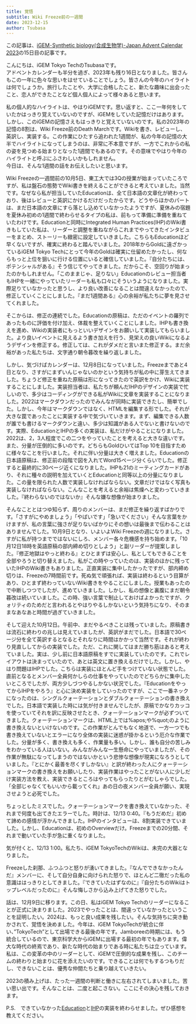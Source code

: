 ```yaml
---
title: 覚悟
subtitle: Wiki Freeze前の一週間
date: 2023-12-15
author: Tsubasa
---
```


この記事は、[iGEM･Synthetic biology(合成生物学)･Japan Advent Calendar 2023](https://adventar.org/calendars/8876)の15日目の記事です。

こんにちは、iGEM Tokyo TechのTsubasaです。<br>
アドベントカレンダーも半分を過ぎ、2023年も残り16日となりました。皆さんもこの一年に色々な思いをはせていることでしょう。皆さんの今年のハイライトは何でしょうか。旅行したことや、大学に合格したこと、新たな趣味に出会ったこと、恋人ができたことなど個人個人によって様々あると思います。
<!--more-->
私の個人的なハイライトは、やはりiGEMです。思い返すと、ここ一年何をしていたかはっきり覚えていないのですが、iGEMをしていた記憶だけはあります。しかし、このiGEMの記憶さえもはっきりと覚えていないのです。私の2023年の記憶の8割は、Wiki Freeze前のDeath Marchです。Wikiを書き、レビューし、英訳し、実装する。この作業にひたすら追われた1週間が、私の今年の記憶の大半でハイライトになってしまうのは、非常に不本意ですが、一方でこれからの私の姿を見つめる始まりとなった1週間でもあるのです。その意味でやはり今年のハイライトと呼ぶにふさわしいかもしれません。<br>
今日は、そんな1週間の話をお伝えしたいと思います。

Wiki Freezeの一週間前の10月5日、東工大では3Qの授業が始まっていたころですが、私は盤石の態勢でWiki書きを終えることができると考えていました。当然です。なぜなら私が担当していたEducationは、全て日本語の文章化が終わっており、後はレビューと英訳にかけるだけだったからです。どうやらほかのパートは、まだ日本語の文章にすら落とし込めていなかったようですが、夏休みの宿題を夏休み初めの1週間で終わらせるタイプの私は、前もって準備に準備を重ねていたわけです。Educationと同時にIntegrated Human Practices(IHP)のWiki書きもしていた私は、リーダーと調整を重ねながらこれまでやってきたインタビューをまとめ、ストーリーも緻密に設定していきました。こちらもEducationほど早くないですが、確実に終わると踏んでいました。2018年からGoldに遠ざかっているiGEM Tokyo Techにとって今年のGoldは確実に仕留めたかったし、何ならもっと上位を狙いに行ける位置にいると確信していました。『自分たちには、ポテンシャルがある』そう信じてやってきました。だからこそ、空回りが始まったのかもしれません。「このままじゃ、足りない」Educationのレビュー担当者もIHPを一緒にやっていたリーダーも私も口々にそういうようになりました。実際足りていなかったと思うし、より良い改善になることは間違えなかったので、修正していくことにしました。『まだ1週間ある』心の余裕が私たちに夢を見させてくれました。

そこからは、修正の連続でした。Educationの原稿は、ただのイベントの羅列であったものに評価を付け加え、体裁を整えていくことにしました。IHPも書き換えを進め、Wikiの実装者にもっといいデザインをお願いして実装してもらいました。より良いイベントに見えるよう書き加えを行う、見栄えの良いWikiになるようデザインを修正する。修正しては、これがダメだと言いまた修正する。まだ余裕があった私たちは、文字通り朝令暮改を繰り返しました。

しかし、気づけばカレンダーは、12月8日になっていました。Freezeまであと4日となり、さすがにまずいんじゃないのかという気持ちが私の中に芽生えてきました。ちょうど修正を重ねた原稿は形になってきたので英訳をかけ、Wikiに実装することにしました。実装担当者は、私たちが頼んだIHPのデザインの実装で忙しいので、多少はコーディングができる私がWikiに文章を実装することになりました。2022はマークダウンだったのでみんなが同時に実装できたし、簡単でした。しかし、今年はマークダウンではなく、HTMLを編集する形でした。それが大きな罠であったことに実装する中で気づいていきます。まず、編集できる人数が誰でも書けるマークダウンと違い、多少は知識がある人でないと書けないのです。実際、EducationとIHPの多くの実装は、私だけがやることになりました。2022は、2，3人程度でこの二つをやっていたことを考えると大きな違いです。また、分量が圧倒的に多いのです。どちらもGoldひいてはTop 10を目指すために様々なことを行いました。それに伴い分量は大きく増えました。Educationの日本語原稿は、修正前の段階で図を入れてWord15ページ分くらいでした。修正すると最終的に30ページ近くになりました。IHPも21のミーティングカードがあり、それに種々の説明を加えていくとEducationと同等以上の分量になりました。この量を限られた人数で実装しなければならない。文章だけではなく写真も実装しなければならない。こんなことを考えると余裕は焦燥へと変わっていきました。『終わらないのではないか』そんな嫌な想像が始まりました。

そんなこととはつゆ知らず、周りのメンバーは、まだ修正を繰り返すばかりです。「さすがにやめましょう」「やばいです」「急いでください」そんな言葉をかけますが、私の言葉に強さが足りないばかりにその想いは最後まで伝わることはありませんでした。10月9日となり、いよいよWiki Freezeの週になりました。さすがに私が持つまでではないにしろ、メンバー各々危機感を持ち始めます。「10月12日18時を英語原稿の部内締め切りとしよう」と副リーダーが提案しました。『修正地獄はやっと終わる』とひとまずは安心し、私としてもできることを全部やろうと切り替えました。私がこの時やっていたのは、実装のほかに残っていたIHPのWiki書きもありました。正直実装に集中したかったですが、部内締め切りは、Freezeの7時間前です。死ぬ気で頑張れば、実装は終わるという目算があり、ひとまず終わっていないWiki書きをやることにしました。授業もあったので中断しつつでしたが、進めていきました。しかし、私の想像と裏腹にまだ朝令暮改は続いていました。この時、強い言葉で制止しておけばよかったですが、クォリティのためだと言われるとやはりやるしかないという気持ちになり、そのままなあなあと時間が過ぎていきました。

そして迎えた10月12日。午前中、まだやるべきことは残っていました。原稿書きは流石に終わりの兆しは見えていましたが、英訳がまだでした。日本語で30ページ分を全て英訳するとなるとそれなりに時間はかかって当然です。それが終わり見直ししてからの実装でした。ただ、これに関してはまだ勝ち筋はあると考えていました。実は、少し前に日本語原稿をすでに実装していたのです。これでレイアウトは決まっていたので、あとは英文に置き換えるだけでした。しかし、やはり問題はIHPでした。こちらは実装にほとんど手をつけていない状態でした。直前となるとメンバー全員何かしらの仕事をやっていたのでどちらかに集中したいところでしたが、両方少しづつやるしかない状況でした。『EducationをやってからIHPをやろう』と心に決め実装をしていったのですが、ここで一番ネックになったのは、シングルクォーテーションとダブルクォーテーションの書き換えでした。日本語で実装した時には気が付きませんでしたが、原稿でかなりカッコを使っていてそれを訳に反映させたとき、クォーテーションマークが必ずついてきました。クォーテーションマークは、HTML上では%apos;や%quot;のように書き換えないといけないのです。この作業がとんでもなく地道で、一方一つでも書き換えていないとエラーになり全体の実装に迷惑が掛かるという厄介な作業でした。分量が多く、書き換えも多く、作業量も多い。しかし、誰も自分の苦しみをわかっている人はいない。みんながみんな一生懸命にやっていましたが、その作業が無駄になってしまうのではないかという悲惨な想像が現実になろうとしていました。『とにかく最善を尽くすしかない』と訳が終わった人にクォーテーションマークの書き換えをお願いしたり、実装作業はやったことがない人に少しだけ実装方法を教え、実装できるところはやってもらったりとがむしゃらでした。「全部じゃなくてもいいから載ってくれ」あの日の夜メンバー全員が願い、実現させようと必死でした。

ちょっとしたミスでした。クォーテーションマークを書き換えていなかった、それまで何度も出てきたエラーでした。時計は、12/13 0:40。『もうだめだ』初めて諦めの感情が浮かんできました。IHPのインタビューは、8割実装できていました。しかし、Educationは、初めのOverviewだけ。Freezeまでの20分間、それまで動いていた手が急に重くなりました。

気が付くと、12/13 1:00。私たち、iGEM TokyoTechのWikiは、未完の大器となりました。

Freezeした刹那、ふつふつと怒りが湧いてきました。『なんでできなかったんだ』メンバーに、そして自分自身に向けられた怒りで、ほとんど二徹だった私の意識ははっきりとしてきました。『できていたはずなのに』『自分たちのWikiはトップレベルだったのに』そんな悔しさから込み上げてきた怒りでした。

話は、12月9日に移ります。この日、私はiGEM Tokyo Techのリーダーになることが正式に決まりました。2023でやったことは、間違っていなかったということを証明したい。2024は、もっと良い成果を残したい。そんな気持ちに突き動かされて、覚悟を決めました。今年は、iGEM TokyoTechが統合に伴い、”TokyoTech”として出場できる最後の年です。Jamboreeの時期には、もう統合しているので、東京科学大からiGEMに出場する最初の年でもあります。偉大な時代の終焉であり、新たな時代の始まりである時に私たちは立っています。私は、この変革の中のリーダーとして、iGEMで圧倒的な成果を残し、このチームの終わりと始まりに花を添えたいのです。できることは何でもするつもりだし、できないことは、優秀な仲間たちと乗り越えていきたい。

2023の積み上げは、たった一週間の判断と働きに左右されてしまいました。苦い思い出です。そんなことは、二度と起こさない。ここにその決心を残しておきます。

P.S.　できていなかった[Education](https://2023.igem.wiki/tokyotech/education)と[IHP](https://2023.igem.wiki/tokyotech/human-practices)の実装を終わらせました。ぜひ感想を教えてください。
